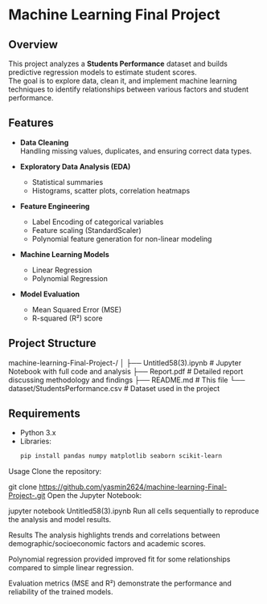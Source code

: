 # Machine Learning Final Project

## Overview
This project analyzes a **Students Performance** dataset and builds predictive regression models to estimate student scores.  
The goal is to explore data, clean it, and implement machine learning techniques to identify relationships between various factors and student performance.

## Features
- **Data Cleaning**  
  Handling missing values, duplicates, and ensuring correct data types.

- **Exploratory Data Analysis (EDA)**  
  - Statistical summaries  
  - Histograms, scatter plots, correlation heatmaps  

- **Feature Engineering**  
  - Label Encoding of categorical variables  
  - Feature scaling (StandardScaler)  
  - Polynomial feature generation for non-linear modeling  

- **Machine Learning Models**  
  - Linear Regression  
  - Polynomial Regression  

- **Model Evaluation**  
  - Mean Squared Error (MSE)  
  - R-squared (R²) score  

## Project Structure
machine-learning-Final-Project-/
│
├── Untitled58(3).ipynb # Jupyter Notebook with full code and analysis
├── Report.pdf # Detailed report discussing methodology and findings
├── README.md # This file
└── dataset/StudentsPerformance.csv # Dataset used in the project

## Requirements
- Python 3.x
- Libraries:
  ```bash
  pip install pandas numpy matplotlib seaborn scikit-learn
Usage
Clone the repository:

git clone https://github.com/yasmin2624/machine-learning-Final-Project-.git
Open the Jupyter Notebook:

jupyter notebook Untitled58(3).ipynb
Run all cells sequentially to reproduce the analysis and model results.

Results
The analysis highlights trends and correlations between demographic/socioeconomic factors and academic scores.

Polynomial regression provided improved fit for some relationships compared to simple linear regression.

Evaluation metrics (MSE and R²) demonstrate the performance and reliability of the trained models.

